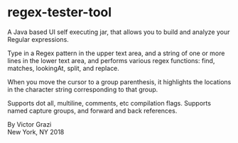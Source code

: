 # regex-tester-tool
A Java based UI self executing jar, that allows you to build and analyze your Regular expressions.

Type in a Regex pattern in the upper text area, and a string of one or 
more lines in the lower text area, and performs various regex functions: find, matches, lookingAt, split, and replace.

When you move the cursor to a group parenthesis, it highlights the locations in the character string corresponding to that group.

Supports dot all, multiline, comments, etc compilation flags.
Supports named capture groups, and forward and back references.

By Victor Grazi  
New York, NY 2018
